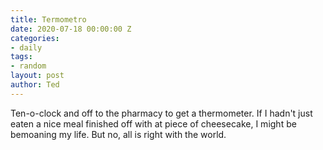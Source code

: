 ```yaml
---
title: Termometro
date: 2020-07-18 00:00:00 Z
categories:
- daily
tags:
- random
layout: post
author: Ted
---
```


Ten-o-clock and off to the pharmacy to get a thermometer. If I hadn't just eaten a nice meal finished off with at piece of cheesecake, I might be bemoaning my life. But no, all is right with the world.
